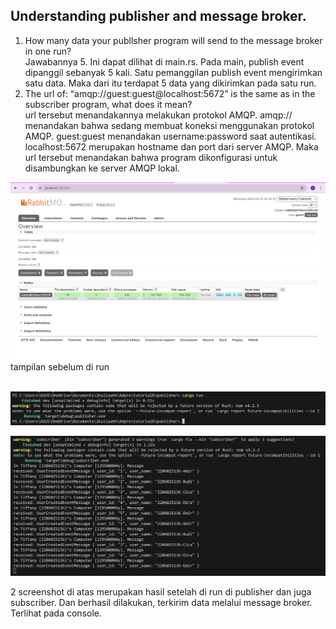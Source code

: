 ## Understanding publisher and message broker.

1. How many data your publlsher program will send to the message broker in one
run? <br>
    Jawabannya 5. Ini dapat dilihat di main.rs. Pada main, publish event dipanggil sebanyak 5 kali. Satu pemanggilan publish event mengirimkan satu data. Maka dari itu terdapat 5 data yang dikirimkan pada satu run. 
2. The url of: “amqp://guest:guest@localhost:5672” is the same as in the subscriber program, what does it mean? <br>
    url tersebut menandakannya melakukan protokol AMQP. amqp:// menandakan bahwa sedang membuat koneksi menggunakan protokol AMQP. guest:guest menandakan username:password saat autentikasi. localhost:5672 merupakan hostname dan port dari server AMQP. Maka url tersebut menandakan bahwa program dikonfigurasi untuk disambungkan ke server AMQP lokal.

![alt text](image.png)
tampilan sebelum di run
<br><br>

![alt text](image-5.png)

![alt text](image-6.png)

2 screenshot di atas merupakan hasil setelah di run di publisher dan juga subscriber. Dan berhasil dilakukan, terkirim data melalui message broker. Terlihat pada console.

